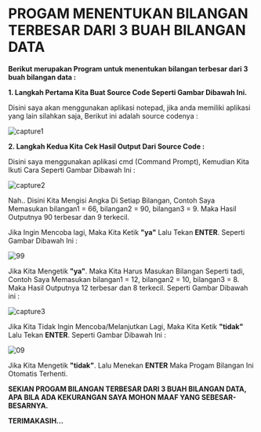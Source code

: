 # PROGAM MENENTUKAN BILANGAN TERBESAR DARI 3 BUAH BILANGAN DATA

**Berikut merupakan Program untuk menentukan  bilangan terbesar dari 3 buah bilangan data :**

**1. Langkah Pertama Kita Buat Source Code Seperti Gambar Dibawah Ini.**
   
   Disini saya akan menggunakan aplikasi notepad, jika anda memiliki aplikasi yang lain silahkan saja, Berikut ini adalah source codenya  :
   
![capture1](https://user-images.githubusercontent.com/46512870/52615100-887ff400-2ec6-11e9-8744-e24fd6e6b63b.PNG)

**2. Langkah Kedua Kita Cek Hasil Output Dari Source Code :**

  Disini saya menggunakan aplikasi cmd (Command Prompt), Kemudian Kita Ikuti  Cara Seperti Gambar Dibawah Ini :
  
![capture2](https://user-images.githubusercontent.com/46512870/52616862-8d47a680-2ecc-11e9-86fe-11baaac8b6b5.PNG)

Nah.. Disini Kita Mengisi Angka Di Setiap Bilangan, Contoh Saya Memasukan bilangan1 = 66, bilangan2 = 90, bilangan3 = 9.
Maka Hasil Outputnya 90 terbesar dan 9 terkecil.

Jika Ingin Mencoba lagi, Maka Kita Ketik **"ya"** Lalu Tekan **ENTER**. Seperti Gambar Dibawah Ini :

![99](https://user-images.githubusercontent.com/46512870/52616464-368d9d00-2ecb-11e9-8a53-736cdeb5d190.PNG)

Jika Kita Mengetik **"ya"**. Maka Kita Harus Masukan Bilangan Seperti tadi, Contoh Saya Memasukan bilangan1 = 12, bilangan2 = 10, bilangan3 = 8. Maka Hasil Outputnya 12 terbesar dan 8 terkecil. Seperti Gambar Dibawah ini :

![capture3](https://user-images.githubusercontent.com/46512870/52616764-2c1fd300-2ecc-11e9-8003-10c9dec2a754.PNG)

Jika Kita Tidak Ingin Mencoba/Melanjutkan Lagi, Maka Kita Ketik **"tidak"** Lalu Tekan **ENTER**. Seperti Gambar Dibawah Ini :

![09](https://user-images.githubusercontent.com/46512870/52617141-6b9aef00-2ecd-11e9-8adc-d07d9fb4810e.png)

Jika Kita Mengetik **"tidak"**. Lalu Menekan **ENTER** Maka Progam Bilangan Ini Otomatis Terhenti.

**SEKIAN PROGAM BILANGAN TERBESAR DARI 3 BUAH BILANGAN DATA, APA BILA ADA KEKURANGAN SAYA MOHON MAAF YANG SEBESAR-BESARNYA.**

**TERIMAKASIH...**
